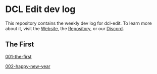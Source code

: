 # DCL Edit dev log
This repository contains the weekly dev log for dcl-edit. To learn more about it, visit the [Website](https://dcl-edit.com/), the [Repository](https://github.com/metagamehub/dcl-edit), or our [Discord](https://discord.gg/qegWXv766E).

## The First

[001-the-first](log/001-the-first.md)

[002-happy-new-year](log/002-happy-new-year.md)


